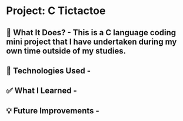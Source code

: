 # Project: C Tictactoe
## 🧠 What It Does? - This is a C language coding mini project that I have undertaken during my own time outside of my studies.

## 🔧 Technologies Used -

## ✅ What I Learned -

## 💡 Future Improvements -


